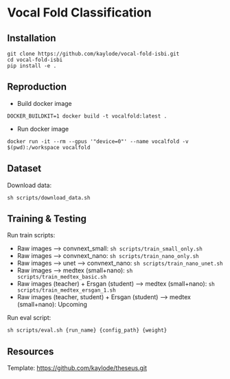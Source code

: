 # Vocal Fold Classification

## **Installation**

```
git clone https://github.com/kaylode/vocal-fold-isbi.git
cd vocal-fold-isbi
pip install -e .
```

## **Reproduction**

- Build docker image
```
DOCKER_BUILDKIT=1 docker build -t vocalfold:latest .
```

- Run docker image
```
docker run -it --rm --gpus '"device=0"' --name vocalfold -v $(pwd):/workspace vocalfold
```

## **Dataset**
Download data:
```
sh scripts/download_data.sh
```

## **Training & Testing**

Run train scripts:

- Raw images --> convnext_small: `sh scripts/train_small_only.sh`
- Raw images --> convnext_nano: `sh scripts/train_nano_only.sh`
- Raw images --> unet --> convnext_nano: `sh scripts/train_nano_unet.sh`
- Raw images --> medtex (small+nano): `sh scripts/train_medtex_basic.sh`
- Raw images (teacher) + Ersgan (student) --> medtex (small+nano): `sh scripts/train_medtex_ersgan_1.sh`
- Raw images (teacher, student) + Ersgan (student) --> medtex (small+nano): Upcoming


Run eval script:
```
sh scripts/eval.sh {run_name} {config_path} {weight}
```


## **Resources**

Template: https://github.com/kaylode/theseus.git
